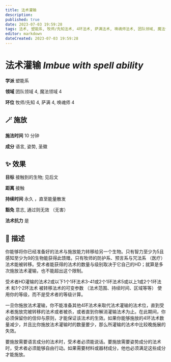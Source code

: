 ```yaml
---
title: 法术灌输
description: 
published: true
date: 2023-07-03 19:59:28
tags: 法术, 塑能系, 牧师/先知法术, 4环法术, 萨满法术, 唤魂师法术, 团队领域, 魔法领域
editor: markdown
dateCreated: 2023-07-03 19:59:28
---
```


# **法术灌输** *Imbue with spell ability*

**学派** 塑能系 

**领域** 团队领域 4, 魔法领域 4

**环位** 牧师/先知 4, 萨满 4, 唤魂师 4

## 🪄 施放

**施法时间** 10 分钟

**成分** 语言, 姿势, 圣徽

## ✨ 效果 

**目标** 接触到的生物; 见后文 

**距离** 接触  

**持续时间** 永久 ，直至能量散发 

**豁免** 意志, 通过则无效 （无害）

**法术抗力** 是

## 📖 描述

你能够将你已经准备好的法术与施放能力转移给另一个生物。只有智力至少为5且感知至少为9的生物能获得此馈赠。只有牧师的防护系、预言系与咒法系 （医疗） 法术能被转移。受术者能获得的法术的数量与级别取决于它自己的HD；就算是多次施放法术灌输，也不能超出这个限制。

 受术者HD灌输的法术2或以下1个1环法术3-41或2个1环法术5或以上1或2个1环法术 和1个2环法术  被转移法术的可变参数 （法术范围、持续时间、区域等等） 使用你的等级，而不是受术者的等级计算。

一旦你施放法术灌输，你不能准备其他4环法术来取代法术灌输的法术位，直到受术者施放完被转移的法术或者被杀，或者直到你解消灌输法术为止。在此期间，你必须保留你的信仰与原则，才能保证该法术的生效。如果你能够施放的4环法术数量减少，并且比你施放法术灌输时的数量要少，那么所灌输的法术中比较晚施展的失效。

要施放需要语言成分的法术时，受术者必须能说话。要施放需要姿势成分的法术时，受术者必须能够自由行动。如果需要材料或器材成分，他也必须满足这些成分才能施放。
    